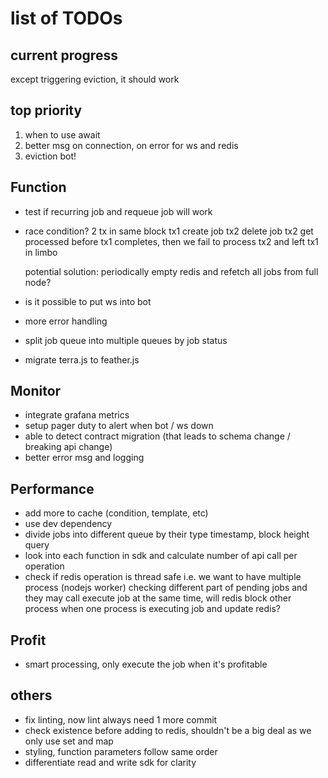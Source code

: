 # list of TODOs

## current progress
except triggering eviction, it should work

## top priority
1. when to use await
2. better msg on connection, on error for ws and redis
3. eviction bot!

## Function
- test if recurring job and requeue job will work
- race condition?
    2 tx in same block
    tx1 create job
    tx2 delete job
    tx2 get processed before tx1 completes, then we fail to process tx2 and left tx1 in limbo

    potential solution: periodically empty redis and refetch all jobs from full node?
- is it possible to put ws into bot
- more error handling
- split job queue into multiple queues by job status
- migrate terra.js to feather.js

## Monitor
- integrate grafana metrics
- setup pager duty to alert when bot / ws down
- able to detect contract migration (that leads to schema change / breaking api change)
- better error msg and logging

## Performance
- add more to cache (condition, template, etc)
- use dev dependency
- divide jobs into different queue by their type
    timestamp, block height
    query
- look into each function in sdk and calculate number of api call per operation
- check if redis operation is thread safe
    i.e. we want to have multiple process (nodejs worker) checking different part of pending jobs and they may call execute job at the same time, will redis block other process when one process is executing job and update redis?

## Profit
- smart processing, only execute the job when it's profitable

## others
- fix linting, now lint always need 1 more commit
- check existence before adding to redis, shouldn't be a big deal as we only use set and map
- styling, function parameters follow same order
- differentiate read and write sdk for clarity
